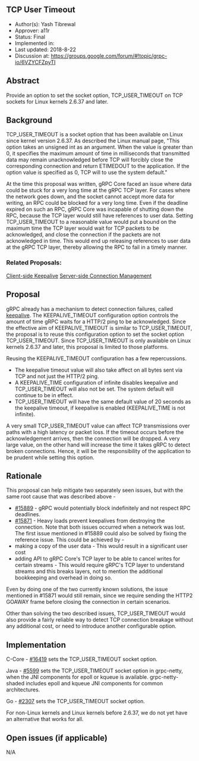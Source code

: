 TCP User Timeout
----
* Author(s): Yash Tibrewal
* Approver: a11r
* Status: Final
* Implemented in:
* Last updated: 2018-8-22
* Discussion at: https://groups.google.com/forum/#!topic/grpc-io/6VZYCFZpyTI

## Abstract

Provide an option to set the socket option, TCP_USER_TIMEOUT on TCP sockets for
Linux kernels 2.6.37 and later.

## Background

TCP_USER_TIMEOUT is a socket option that has been available on Linux since
kernel version 2.6.37. As described the Linux manual page, "This option takes an
unsigned int as an argument. When the value is greater than 0, it specifies the
maximum amount of time in milliseconds that transmitted data may remain
unacknowledged before TCP will forcibly close the corresponding connection and
return ETIMEDOUT to the application.  If the option value is specified as 0, TCP
will to use the system default."

At the time this proposal was written, gRPC Core faced an issue where data could
be stuck for a very long time at the gRPC TCP layer. For cases where the network
goes down, and the socket cannot accept more data for writing, an RPC could be
blocked for a very long time. Even if the deadline expired on such an RPC, gRPC
Core was incapable of shutting down the RPC, because the TCP layer would still
have references to user data. Setting TCP_USER_TIMEOUT to a reasonable value
would put a bound on the maximum time the TCP layer would wait for TCP packets
to be acknowledged, and close the connection if the packets are not acknowledged
in time. This would end up releasing references to user data at the gRPC TCP
layer, thereby allowing the RPC to fail in a timely manner.

### Related Proposals:

[Client-side Keepalive](A8-client-side-keepalive.md)
[Server-side Connection Management](A9-server-side-conn-mgt.md)

## Proposal

gRPC already has a mechanism to detect connection failures, called
[keepalive](A8-client-side-keepalive.md). The KEEPALIVE_TIMEOUT configuration
option controls the amount of time gRPC waits for a HTTP/2 ping to be
acknowledged. Since the effective aim of KEEPALIVE_TIMEOUT is similar to
TCP_USER_TIMEOUT, the proposal is to reuse this configuration option to set the
socket option TCP_USER_TIMEOUT. Since TCP_USER_TIMEOUT is only available on
Linux kernels 2.6.37 and later, this proposal is limited to those platforms.

Reusing the KEEPALIVE_TIMEOUT configuration has a few repercussions.
* The keepalive timeout value will also take affect on all bytes sent via TCP
  and not just the HTTP/2 ping.
* A KEEPALIVE_TIME configuration of infinite disables keepalive and
  TCP_USER_TIMEOUT will also not be set. The system default will continue to be
  in effect.
* TCP_USER_TIMEOUT will have the same default value of 20 seconds as the
  keepalive timeout, if keepalive is enabled (KEEPALIVE_TIME is not infinite).

A very small TCP_USER_TIMEOUT value can affect TCP transmissions over paths with
a high latency or packet loss. If the timeout occurs before the acknowledgement
arrives, then the connection will be dropped. A very large value, on the other
hand will increase the time it takes gRPC to detect broken connections. Hence,
it will be the responsibility of the application to be prudent while setting
this option.

## Rationale

This proposal can help mitigate two separately seen issues, but with the same
root cause that was described above -
* [#15889](https://github.com/grpc/grpc/issues/15889) - gRPC would potentially
  block indefinitely and not respect RPC deadlines.
* [#15871](https://github.com/grpc/grpc/issues/15871) - Heavy loads prevent
  keepalives from destroying the connection.  Note that both issues occurred
  when a network was lost. The first issue mentioned in #15889 could also be
  solved by fixing the reference issue. This could be achieved by -
* making a copy of the user data - This would result in a significant user cost
* adding API to gRPC Core's TCP layer to be able to cancel writes for certain
  streams - This would require gRPC's TCP layer to understand streams and this
  breaks layers, not to mention the additional bookkeeping and overhead in doing
  so.

Even by doing one of the two currently known solutions, the issue mentioned in
#15871 would still remain, since we require sending the HTTP2 GOAWAY frame
before closing the connection in certain scenarios.

Other than solving the two described issues, TCP_USER_TIMEOUT would also provide
a fairly reliable way to detect TCP connection breakage without any additional
cost, or need to introduce another configurable option.

## Implementation

C-Core - [#16419](https://github.com/grpc/grpc/issues/16419) sets the
TCP_USER_TIMEOUT socket option.

Java - [#5599](https://github.com/grpc/grpc-java/pull/5599) sets the
TCP_USER_TIMEOUT socket option in grpc-netty, when the JNI components for epoll
or kqueue is available. grpc-netty-shaded includes epoll and kqueue JNI
components for common architectures.

Go - [#2307](https://github.com/grpc/grpc-go/pull/2307) sets the
TCP_USER_TIMEOUT socket option.

For non-Linux kernels and Linux kernels before 2.6.37, we do not yet have an
alternative that works for all.

## Open issues (if applicable)

N/A
